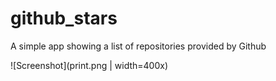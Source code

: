 # github_stars

A simple app showing a list of repositories provided by Github

![Screenshot](print.png | width=400x)

